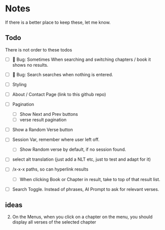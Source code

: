 # Notes

If there is a better place to keep these, let me know.

## Todo

There is not order to these todos

- [ ] 🐛 Bug: Sometimes When searching and switching chapters / book it shows no results.
- [ ] 🐛 Bug: Search searches when nothing is entered.

- [ ] Styling
- [ ] About / Contact Page (link to this github repo)
- [ ] Pagination
  - [ ] Show Next and Prev buttons
  - [ ] verse result pagination
- [ ] Show a Random Verse button
- [ ] Session Var, remember where user left off.
   - [ ] Show Random verse by default, if no session found.
- [ ] select alt translation (just add a NLT etc, just to test and adapt for it)
- [ ] /x-x-x paths, so can hyperlink results
  - [ ] When clicking Book or Chapter in result, take to top of that result list.

- [ ] Search Toggle. Instead of phrases, AI Prompt to ask for relevant verses.

## ideas

2. On the Menus, when you click on a chapter on the menu, you should display all verses of the selected chapter